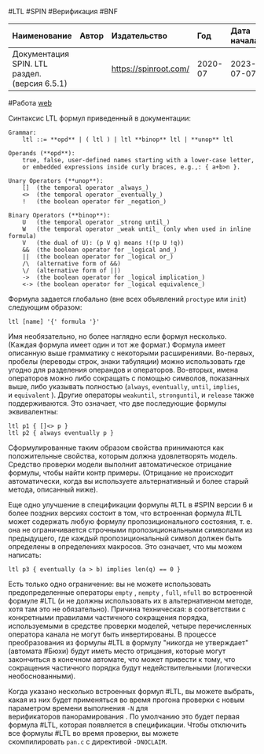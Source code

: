 #LTL #SPIN #Верификация #BNF

| Наименование | Автор | Издательство | Год | Дата начала |
|------|:---------|:-----------|:---------|:----------|
|Документация SPIN. LTL раздел. (версия 6.5.1)|  | https://spinroot.com/ | 2020-07 |2023-07-07|

#Работа [web](https://spinroot.com/spin/Man/ltl.html)

Синтаксис LTL формул приведенный в документации:
```
Grammar:
	ltl ::= **opd** | ( ltl ) | ltl **binop** ltl | **unop** ltl

Operands (**opd**):
	true, false, user-defined names starting with a lower-case letter,
	or embedded expressions inside curly braces, e.g.,: { a+b>n }.

Unary Operators (**unop**):
	[]	(the temporal operator _always_)
	<>	(the temporal operator _eventually_)
	! 	(the boolean operator for _negation_)

Binary Operators (**binop**):
	U 	(the temporal operator _strong until_)
	W	(the temporal operator _weak until_ (only when used in inline formula)
	V 	(the dual of U): (p V q) means !(!p U !q))
	&&	(the boolean operator for _logical and_)
	||	(the boolean operator for _logical or_)
	/\	(alternative form of &&)
	\/	(alternative form of ||)
	->	(the boolean operator for _logical implication_)
	<->	(the boolean operator for _logical equivalence_)
```

Формула задается глобально (вне всех объявлений `proctype` или `init`) следующим образом:

```
ltl [name] '{' formula '}'
```

Имя необязательно, но более наглядно если формул несколько. (Каждая формула имеет один и тот же формат.) Формула имеет описанную выше грамматику с некоторыми расширениями. Во-первых, пробелы (переводы строк, знаки табуляции) можно использовать где угодно для разделения операндов и операторов. Во-вторых, имена операторов можно либо сокращать с помощью символов, показанных выше, либо указывать полностью (`always`, `eventually`, `until`, `implies`, и `equivalent` ). Другие операторы `weakuntil`, `stronguntil`, и `release` также поддерживаются. Это означает, что две последующие формулы эквивалентны:

```
ltl p1 { []<> p }
ltl p2 { always eventually p }
```

Сформулированные таким образом свойства принимаются как положительные свойства, которым должна удовлетворять модель. Средство проверки модели выполнит автоматическое отрицание формулы, чтобы найти контр примеры. (Отрицание не происходит автоматически, когда вы используете альтернативный и более старый метода, описанный ниже). 

Еще одно улучшение в спецификации формулы #LTL в #SPIN версии 6 и более поздних версиях состоит в том, что встроенная формула #LTL может содержать любую формулу пропозиционального состояния, т. е. она не ограничивается строчными пропозициональными символами из предыдущего, где каждый пропозициональный символ должен быть определены в определениях макросов. Это означает, что мы можем написать:

```
ltl p3 { eventually (a > b) implies len(q) == 0 }
```

Есть только одно ограничение: вы не можете использовать предопределенные операторы `empty` , `nempty` , `full`, `nfull` во встроенной формуле #LTL (и не должны использовать их в альтернативном методе, хотя там это не обязательно). Причина техническая: в соответствии с конкретными правилами частичного сокращения порядка, используемыми в средстве проверки моделей, четыре перечисленных оператора канала не могут быть инвертированы. В процессе преобразования из формулы #LTL в формулу "никогда не утверждает" (автомата #Бюхи) будут иметь место отрицания, которые могут закончиться в конечном автомате, что может привести к тому, что сокращения частичного порядка будут недействительными (логически необоснованными).

Когда указано несколько встроенных формул #LTL, вы можете выбрать, какая из них будет применяться во время прогона проверки с новым параметром времени выполнения `-N` для верификаторов панорамирования . По умолчанию это будет первая формула #LTL, которая появляется в спецификации. Чтобы отключить все формулы #LTL во время проверки, вы можете скомпилировать `pan.c` с директивой `-DNOCLAIM`.
